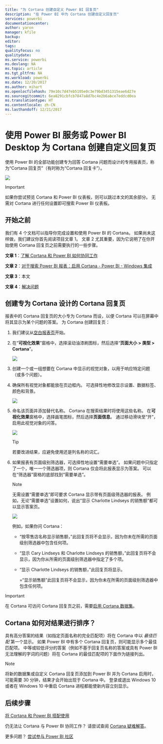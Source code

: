 ```yaml
---
title: "为 Cortana 创建自定义 Power BI 回复页"
description: "在 Power BI 中为 Cortana 创建自定义回复页"
services: powerbi
documentationcenter: 
author: yaron
manager: kfile
backup: 
editor: 
tags: 
qualityfocus: no
qualitydate: 
ms.service: powerbi
ms.devlang: NA
ms.topic: article
ms.tgt_pltfrm: NA
ms.workload: powerbi
ms.date: 12/20/2017
ms.author: mihart
ms.openlocfilehash: 79e10c7d47eb5105e0c3e79bd3451315eae6d27e
ms.sourcegitcommit: 6ea8291cbfcb7847a8d7bc4e2b6abce7eddcd0ea
ms.translationtype: HT
ms.contentlocale: zh-CN
ms.lasthandoff: 12/21/2017
---
```

# <a name="use-power-bi-service-or-power-bi-desktop-to-create-a-custom-answer-page-for-cortana"></a>使用 Power BI 服务或 Power BI Desktop 为 Cortana 创建自定义回复页
使用 Power BI 的全部功能创建专为回答 Cortana 问题而设计的专用报表页，称为“Cortana 回复页”（有时称为“Cortana 回复卡”）。

![](media/service-cortana-answer-cards/power-bi-cortana.png)

> [!IMPORTANT]
> 如果你尝试预览 Cortana 和 Power BI 仪表板，则可以跳过本文的其余部分。 无需对 Cortana 进行任何设置即可搜索 Power BI 仪表板。
> 
> 

## <a name="before-you-begin"></a>开始之前
我们有 4 个文档可以指导你完成设置和使用 Power BI 的 Cortana。 如果尚未这样做，我们建议你首先阅读项目文章 1。 文章 2 尤其重要，因为它说明了在你开始使用 Cortana 回复页之前需要执行的一些步骤。

**文章 1**：[了解 Cortana 和 Power BI 如何协同工作](service-cortana-intro.md)

**文章 2**：[对于搜索 Power BI 报表：启用 Cortana - Power BI - Windows 集成](service-cortana-enable.md)

**文章 3**：本文

**文章 4**：[解决问题](service-cortana-troubleshoot.md)

## <a name="create-a-cortana-answer-page-designed-specifically-for-cortana"></a>创建专为 Cortana 设计的 Cortana 回复页
报表中的 Cortana 回复页的大小专为 Cortana 而设，以便 Cortana 可以在屏幕中将其显示为某个问题的答案。  为 Cortana 创建回复页：

1. 我们建议从[空白报表页](power-bi-report-add-page.md)开始。
2. 在“**可视化效果**”窗格中，选择滚动油漆刷图标，然后选择“**页面大小 > 类型 > Cortana**”。
   
    ![](media/service-cortana-answer-cards/pbi-cortana-page-size-new.png)
3. 创建一个或一组想要在 Cortana 中显示的视觉对象，以用于响应特定问题（或多个问题）。
4. 确保所有视觉对象都能放在页边框内。  可选择性地修改显示设置、数据标签、颜色和背景。  
   
    ![](media/service-cortana-answer-cards/pbi_cortana_modify-new.png)
5. 命名该页面并添加替代名称。  Cortana 在搜索结果时将使用这些名称。 在**可视化效果**窗格中，选择画笔图标，然后选择**页面信息**。 通过移动滑块至“开”，启用此视觉对象的问答。
   
    ![](media/service-cortana-answer-cards/pbi_cortana_names-newer.png)
   
   > [!TIP]
   > 若要改进结果，应避免使用还是列名称的词汇。
   > 
   > 
6. 如果报表有页面级别筛选器，可选择性地设置“需要单选”。 如果问题中只指定了一个，唯一一个筛选器项，则 Cortana 仅会将此报表显示为答案。 可以在“筛选器”窗格的底部找到“需要单选”。
   
   > [!NOTE]
   > 无需设置“需要单选”即可要求 Cortana 显示带有页面级筛选器的报表。  例如，无论“需要单选”设置如何，说出“显示 Charlotte Lindseys 的销售额”都可以显示答案页。
   > 
   > 
   
     ![](media/service-cortana-answer-cards/pbi-cortana-single-selection-new.png)
   
      例如，如果你问 Cortana：
   
   * “按零售店名称显示销售额，”此回复页将不会显示，因为你未在所需的页面级别筛选器中包含任何项。
   * “显示 Cary Lindseys 和 Charlotte Lindseys 的销售额，”此回复页将不会显示，因为你从所需的页面级别筛选器中指定了多个项。
   * “显示 Charlotte Lindseys 的销售额，”此回复页将显示。
     
     =“显示销售额”此回复页将不会显示，因为你未在所需的页面级别筛选器中包含任何项。

> [!IMPORTANT]
> 在 Cortana 可访问 Cortana 回复页之前，需要[启用 Cortana 数据集](service-cortana-enable.md)。
> 
> 

## <a name="how-does-cortana-order-the-results"></a>Cortana 如何对结果进行排序？
具有高分答案的结果（如指定页面名称的完全匹配项）将在 Cortana 中以 *最佳匹配* 第一个显示。 如果 Power BI 中有多个 Cortana 回复页，则可能显示多个最佳匹配项。 中等或较低评分的答案（例如不基于回复页名称的答案或具有 Power BI 无法理解的字词的问题）将在 Cortana 的最佳匹配项的下面作为链接列出。

> [!NOTE]
> 将新的数据集或自定义 Cortana 回复页添加到 Power BI 并为 Cortana 启用时，可能需要 30 分钟，结果才会开始出现于 Cortana 中。 登录或退出 Windows 10 或者在 Windows 10 中重启 Cortana 进程都能使新内容立刻显示。
> 
> 

## <a name="next-steps"></a>后续步骤
[将 Cortana 和 Power BI 搭配使用](service-cortana-intro.md)

仍无法让 Cortana 与 Power BI 协同工作？  请尝试查阅 [Cortana 疑难解答](service-cortana-troubleshoot.md)。

更多问题？ [尝试参与 Power BI 社区](http://community.powerbi.com/)

